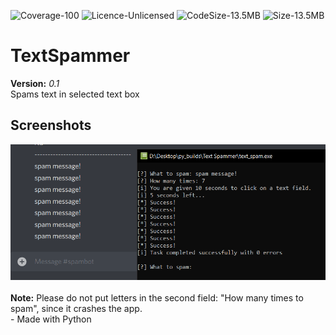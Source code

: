 ![Coverage-100](https://img.shields.io/badge/Coverage-100-brightgreen)
![Licence-Unlicensed](https://img.shields.io/badge/License-Unlicensed-green)
![CodeSize-13.5MB](https://img.shields.io/badge/Code--Size-2KB-blue)
![Size-13.5MB](https://img.shields.io/badge/Size-13.4MB-blue)

# TextSpammer
**Version:**
*0.1*
<br>
Spams text in selected text box
<br>
## Screenshots
![img1](images/img1.png)
<br><br>
**Note:** Please do not put letters in the second field: "How many times to spam", since it crashes the app.
<br>
\- Made with Python
